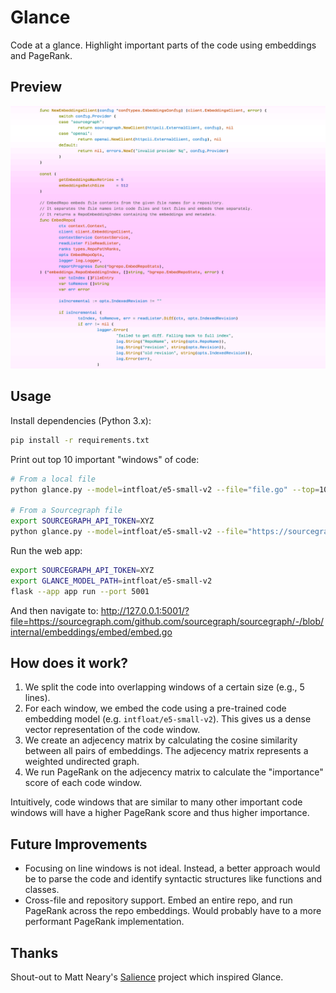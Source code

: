# Glance

Code at a glance. Highlight important parts of the code using embeddings and PageRank.

## Preview

![Screenshot of Glance](screenshot.png)

## Usage

Install dependencies (Python 3.x):

```sh
pip install -r requirements.txt
```

Print out top 10 important "windows" of code:

```sh
# From a local file
python glance.py --model=intfloat/e5-small-v2 --file="file.go" --top=10

# From a Sourcegraph file
export SOURCEGRAPH_API_TOKEN=XYZ
python glance.py --model=intfloat/e5-small-v2 --file="https://sourcegraph.com/github.com/sourcegraph/sourcegraph/-/blob/internal/embeddings/embed/embed.go" --top=10
```

Run the web app:

```sh
export SOURCEGRAPH_API_TOKEN=XYZ
export GLANCE_MODEL_PATH=intfloat/e5-small-v2
flask --app app run --port 5001
```

And then navigate to: http://127.0.0.1:5001/?file=https://sourcegraph.com/github.com/sourcegraph/sourcegraph/-/blob/internal/embeddings/embed/embed.go

## How does it work?

1. We split the code into overlapping windows of a certain size (e.g., 5 lines).
1. For each window, we embed the code using a pre-trained code embedding model (e.g. `intfloat/e5-small-v2`). This gives us a dense vector representation of the code window.
1. We create an adjecency matrix by calculating the cosine similarity between all pairs of embeddings. The adjecency matrix represents a weighted undirected graph.
1. We run PageRank on the adjecency matrix to calculate the "importance" score of each code window.

Intuitively, code windows that are similar to many other important code windows will have a higher PageRank score and thus higher importance.

## Future Improvements

- Focusing on line windows is not ideal. Instead, a better approach would be to parse the code and identify syntactic structures like functions and classes.
- Cross-file and repository support. Embed an entire repo, and run PageRank across the repo embeddings. Would probably have to a more performant PageRank implementation.

## Thanks

Shout-out to Matt Neary's [Salience](https://github.com/mattneary/salience) project which inspired Glance.
